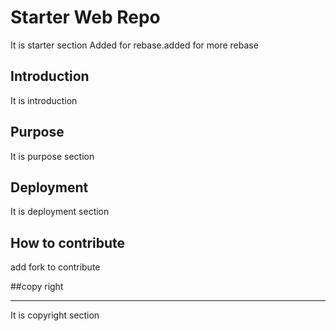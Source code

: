 # Starter Web Repo
It is starter section
Added for rebase.added for more rebase
## Introduction
It is introduction

## Purpose
It is purpose section

## Deployment
It is deployment section

## How to contribute
add fork to contribute

##copy right
**********************
It is copyright section